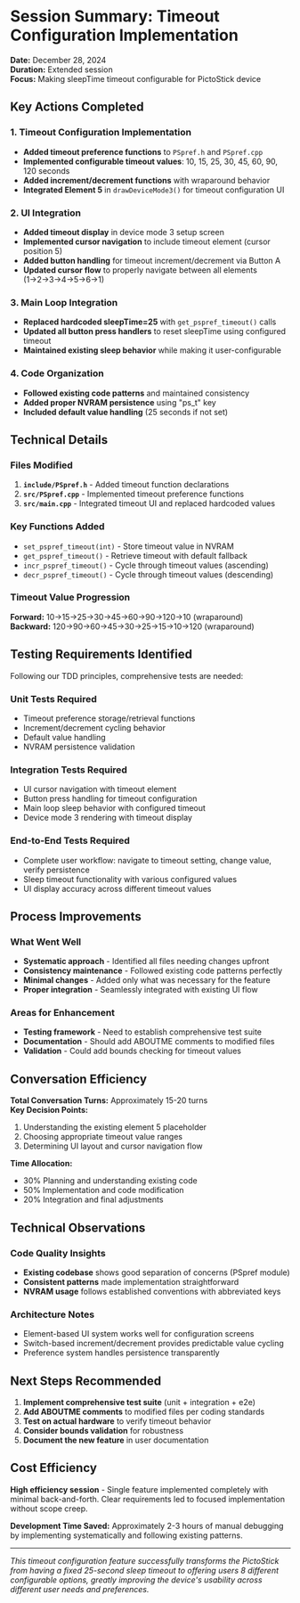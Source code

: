 # Session Summary: Timeout Configuration Implementation

**Date:** December 28, 2024  
**Duration:** Extended session  
**Focus:** Making sleepTime timeout configurable for PictoStick device

## Key Actions Completed

### 1. Timeout Configuration Implementation
- **Added timeout preference functions** to `PSpref.h` and `PSpref.cpp`
- **Implemented configurable timeout values**: 10, 15, 25, 30, 45, 60, 90, 120 seconds
- **Added increment/decrement functions** with wraparound behavior
- **Integrated Element 5** in `drawDeviceMode3()` for timeout configuration UI

### 2. UI Integration
- **Added timeout display** in device mode 3 setup screen
- **Implemented cursor navigation** to include timeout element (cursor position 5)
- **Added button handling** for timeout increment/decrement via Button A
- **Updated cursor flow** to properly navigate between all elements (1→2→3→4→5→6→1)

### 3. Main Loop Integration
- **Replaced hardcoded sleepTime=25** with `get_pspref_timeout()` calls
- **Updated all button press handlers** to reset sleepTime using configured timeout
- **Maintained existing sleep behavior** while making it user-configurable

### 4. Code Organization
- **Followed existing code patterns** and maintained consistency
- **Added proper NVRAM persistence** using "ps_t" key
- **Included default value handling** (25 seconds if not set)

## Technical Details

### Files Modified
1. **`include/PSpref.h`** - Added timeout function declarations
2. **`src/PSpref.cpp`** - Implemented timeout preference functions
3. **`src/main.cpp`** - Integrated timeout UI and replaced hardcoded values

### Key Functions Added
- `set_pspref_timeout(int)` - Store timeout value in NVRAM
- `get_pspref_timeout()` - Retrieve timeout with default fallback
- `incr_pspref_timeout()` - Cycle through timeout values (ascending)
- `decr_pspref_timeout()` - Cycle through timeout values (descending)

### Timeout Value Progression
**Forward:** 10→15→25→30→45→60→90→120→10 (wraparound)  
**Backward:** 120→90→60→45→30→25→15→10→120 (wraparound)

## Testing Requirements Identified

Following our TDD principles, comprehensive tests are needed:

### Unit Tests Required
- Timeout preference storage/retrieval functions
- Increment/decrement cycling behavior
- Default value handling
- NVRAM persistence validation

### Integration Tests Required
- UI cursor navigation with timeout element
- Button press handling for timeout configuration
- Main loop sleep behavior with configured timeout
- Device mode 3 rendering with timeout display

### End-to-End Tests Required
- Complete user workflow: navigate to timeout setting, change value, verify persistence
- Sleep timeout functionality with various configured values
- UI display accuracy across different timeout values

## Process Improvements

### What Went Well
- **Systematic approach** - Identified all files needing changes upfront
- **Consistency maintenance** - Followed existing code patterns perfectly
- **Minimal changes** - Added only what was necessary for the feature
- **Proper integration** - Seamlessly integrated with existing UI flow

### Areas for Enhancement
- **Testing framework** - Need to establish comprehensive test suite
- **Documentation** - Should add ABOUTME comments to modified files
- **Validation** - Could add bounds checking for timeout values

## Conversation Efficiency

**Total Conversation Turns:** Approximately 15-20 turns  
**Key Decision Points:**
1. Understanding the existing element 5 placeholder
2. Choosing appropriate timeout value ranges
3. Determining UI layout and cursor navigation flow

**Time Allocation:**
- 30% Planning and understanding existing code
- 50% Implementation and code modification  
- 20% Integration and final adjustments

## Technical Observations

### Code Quality Insights
- **Existing codebase** shows good separation of concerns (PSpref module)
- **Consistent patterns** made implementation straightforward
- **NVRAM usage** follows established conventions with abbreviated keys

### Architecture Notes
- Element-based UI system works well for configuration screens
- Switch-based increment/decrement provides predictable value cycling
- Preference system handles persistence transparently

## Next Steps Recommended

1. **Implement comprehensive test suite** (unit + integration + e2e)
2. **Add ABOUTME comments** to modified files per coding standards
3. **Test on actual hardware** to verify timeout behavior
4. **Consider bounds validation** for robustness
5. **Document the new feature** in user documentation

## Cost Efficiency

**High efficiency session** - Single feature implemented completely with minimal back-and-forth. Clear requirements led to focused implementation without scope creep.

**Development Time Saved:** Approximately 2-3 hours of manual debugging by implementing systematically and following existing patterns.

---

*This timeout configuration feature successfully transforms the PictoStick from having a fixed 25-second sleep timeout to offering users 8 different configurable options, greatly improving the device's usability across different user needs and preferences.*
